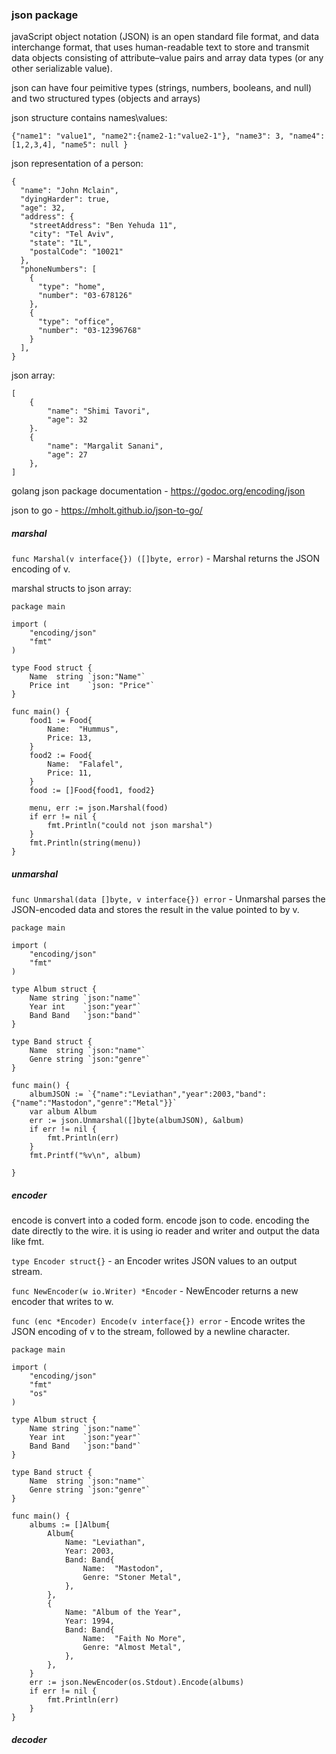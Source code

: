 ### json package

javaScript object notation (JSON) is an open standard file format, and data interchange format, that uses human-readable text to store and transmit data objects consisting of attribute–value pairs and array data types (or any other serializable value). 

json can have four peimitive types (strings, numbers, booleans, and null) and two structured types (objects and arrays)

json structure contains names\values:

```{"name1": "value1", "name2":{name2-1:"value2-1"}, "name3": 3, "name4": [1,2,3,4], "name5": null } ```

json representation of a person:

```
{
  "name": "John Mclain",
  "dyingHarder": true,
  "age": 32,
  "address": {
    "streetAddress": "Ben Yehuda 11",
    "city": "Tel Aviv",
    "state": "IL",
    "postalCode": "10021"
  },
  "phoneNumbers": [
    {
      "type": "home",
      "number": "03-678126"
    },
    {
      "type": "office",
      "number": "03-12396768"
    }
  ],
}
```

json array:
```
[
    {
        "name": "Shimi Tavori",
        "age": 32
    }.
    {
        "name": "Margalit Sanani",
        "age": 27
    },
]
```

golang json package documentation - https://godoc.org/encoding/json

json to go - https://mholt.github.io/json-to-go/

##### marshal

```func Marshal(v interface{}) ([]byte, error)``` - Marshal returns the JSON encoding of v.

marshal structs to json array:

```
package main

import (
	"encoding/json"
	"fmt"
)

type Food struct {
	Name  string `json:"Name"`
	Price int    `json: "Price"`
}

func main() {
	food1 := Food{
		Name:  "Hummus",
		Price: 13,
	}
	food2 := Food{
		Name:  "Falafel",
		Price: 11,
	}
	food := []Food{food1, food2}

	menu, err := json.Marshal(food)
	if err != nil {
		fmt.Println("could not json marshal")
	}
	fmt.Println(string(menu))
}
```

##### unmarshal

```func Unmarshal(data []byte, v interface{}) error``` - Unmarshal parses the JSON-encoded data and stores the result in the value pointed to by v.

```
package main

import (
	"encoding/json"
	"fmt"
)

type Album struct {
	Name string `json:"name"`
	Year int    `json:"year"`
	Band Band   `json:"band"`
}

type Band struct {
	Name  string `json:"name"`
	Genre string `json:"genre"`
}

func main() {
	albumJSON := `{"name":"Leviathan","year":2003,"band":{"name":"Mastodon","genre":"Metal"}}`
	var album Album
	err := json.Unmarshal([]byte(albumJSON), &album)
	if err != nil {
		fmt.Println(err)
	}
	fmt.Printf("%v\n", album)

}
```

##### encoder

encode is convert into a coded form. encode json to code. encoding the date directly to the wire. it is using io reader and writer and output the data like fmt.

```type Encoder struct{}``` - an Encoder writes JSON values to an output stream.

```func NewEncoder(w io.Writer) *Encoder``` - NewEncoder returns a new encoder that writes to w.

```func (enc *Encoder) Encode(v interface{}) error``` - Encode writes the JSON encoding of v to the stream, followed by a newline character.

```
package main

import (
	"encoding/json"
	"fmt"
	"os"
)

type Album struct {
	Name string `json:"name"`
	Year int    `json:"year"`
	Band Band   `json:"band"`
}

type Band struct {
	Name  string `json:"name"`
	Genre string `json:"genre"`
}

func main() {
	albums := []Album{
		Album{
			Name: "Leviathan",
			Year: 2003,
			Band: Band{
				Name:  "Mastodon",
				Genre: "Stoner Metal",
			},
		},
		{
			Name: "Album of the Year",
			Year: 1994,
			Band: Band{
				Name:  "Faith No More",
				Genre: "Almost Metal",
			},
		},
	}
	err := json.NewEncoder(os.Stdout).Encode(albums)
	if err != nil {
		fmt.Println(err)
	}
}
```

##### decoder

